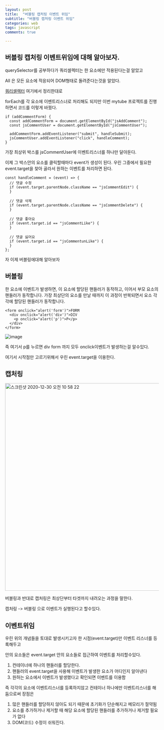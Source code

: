 ```yaml
---
layout: post
title:  "버블링 캡처링 이벤트 위임"
subtitle: "버블링 캡처링 이벤트 위임"
categories: web
tags: javascript
comments: true

---
```


## 버블링 캡처링 이벤트위임에 대해 알아보자.

querySelector를 공부하다가 쿼리셀렉터는 한 요소에만 적용된다는걸 알았고

All 은 모든 요소에 적응되어 DOM형태로 돌려준다는것을 알았다.

[쿼리셀렉터](https://erurang.github.io/web/2020/12/27/js-eventlistener/) 여기에서 정리한대로

forEach를 각 요소에 이벤트리스너로 처리해도 되지만 이번 mytube 프로젝트를 진행하면서 코드를 이렇게 바꿨다.

```
if (addCommentForm) {
  const addCommentForm = document.getElementById("jsAddComment");
  const jsCommentUser = document.getElementById("jsCommentUser");

  addCommentForm.addEventListener("submit", handleSubmit);
  jsCommentUser.addEventListener("click", handleComment);
}
```

가장 최상위 박스를 jsCommentUser에 이벤트리스너를 하나만 달아둔다.

이제 그 박스안의 요소를 클릭할때마다 event가 생성이 된다.
우린 그중에서 필요한 event.target을 찾아 골라서 원하는 이벤트를 처리하면 된다.


```
const handleComment = (event) => {
  // 댓글 수정
  if (event.target.parentNode.className == "jsCommentEdit") {
  }

  // 댓글 삭제
  if (event.target.parentNode.className == "jsCommentDelete") {
  }

  // 댓글 좋아요
  if (event.target.id == "jsCommentLike") {
  }

  // 댓글 싫어요
  if (event.target.id == "jsCommentunLike") {
  }
};
```

자 이제 버블링에대해 알아보자

## 버블링

한 요소에 이벤트가 발생하면, 이 요소에 할당된 핸들러가 동작하고, 이어서 부모 요소의 핸들러가 동작합니다. 
가장 최상단의 요소를 만날 때까지 이 과정이 반복되면서 요소 각각에 할당된 핸들러가 동작합니다.
```
<form onclick="alert('form')">FORM
  <div onclick="alert('div')">DIV
    <p onclick="alert('p')">P</p>
  </div>
</form>
```
![image](https://user-images.githubusercontent.com/56789064/103324992-08001780-4a8d-11eb-9b97-c90e488cf4e3.png)

즉 여기서 p를 누르면 div form 까지 모두 onclick이벤트가 발생하는걸 알수있다.

여기서 시작점만 고르기위해서 우린 event.target을 이용한다.

## 캡처링

<img width="680" alt="스크린샷 2020-12-30 오전 10 58 22" src="https://user-images.githubusercontent.com/56789064/103325181-f0755e80-4a8d-11eb-9512-ca238d30d8f2.png">

버블링과 반대로 캡처링은 최상단부터 타겟까지 내려오는 과정을 말한다.

캡처링 -> 버블링 으로 이벤트가 실행된다고 할수있다.

## 이벤트위임

우린 위의 개념들을 토대로 발생시키고자 한 시점(event.target)만 이벤트 리스너를 등록해두고

안의 요소들은 event.target 안의 요소들로 접근하여 이벤트를 처리할수있다.

1. 컨테이너에 하나의 핸들러를 할당한다.
2. 핸들러의 event.target을 사용해 이벤트가 발생한 요소가 어디인지 알아낸다
3. 원하는 요소에서 이벤트가 발생했다고 확인되면 이벤트를 이용함

즉 각각의 요소에 이벤트리스너를 등록하지않고 컨테이너 하나에만 이벤트리스너를 해둠으로써 장점은

1. 많은 핸들러를 할당하지 않아도 되기 때문에 초기화가 단순해지고 메모리가 절약됨
2. 요소를 추가하거나 제거할 때 해당 요소에 할당된 핸들러를 추가하거나 제거할 필요가 없다
3. DOM(코드) 수정이 쉬워진다.
